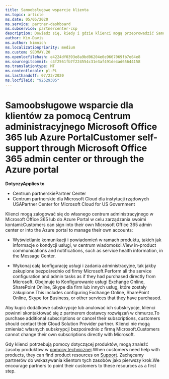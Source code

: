 ```yaml
---
title: Samoobsługowe wsparcie klienta
ms.topic: article
ms.date: 05/05/2020
ms.service: partner-dashboard
ms.subservice: partnercenter-csp
description: Dowiedz się, kiedy i gdzie klienci mogą przeprowadzić Samoobsługowe zarządzanie własnymi kontami oraz kiedy należy skontaktować się z partnerem dostawcy rozwiązań w chmurze.
author: Kim-Davis
ms.author: kimnich
ms.localizationpriority: medium
ms.custom: SEOMAY.20
ms.openlocfilehash: e4224df0393e8a9bd06204e0e9667069fb7e64e8
ms.sourcegitcommit: c4f2561fb7f224554c31e3af491de4ad65644158
ms.translationtype: MT
ms.contentlocale: pl-PL
ms.lasthandoff: 07/23/2020
ms.locfileid: "92529305"
---
```

# <a name="customer-self-support-through-microsoft-office-365-admin-center-or-through-the-azure-portal"></a><span data-ttu-id="ca4cc-103">Samoobsługowe wsparcie dla klientów za pomocą Centrum administracyjnego Microsoft Office 365 lub Azure Portal</span><span class="sxs-lookup"><span data-stu-id="ca4cc-103">Customer self-support through Microsoft Office 365 admin center or through the Azure portal</span></span>

<span data-ttu-id="ca4cc-104">**Dotyczy**</span><span class="sxs-lookup"><span data-stu-id="ca4cc-104">**Applies to**</span></span>

-  <span data-ttu-id="ca4cc-105">Centrum partnerskie</span><span class="sxs-lookup"><span data-stu-id="ca4cc-105">Partner Center</span></span>
-  <span data-ttu-id="ca4cc-106">Centrum partnerskie dla Microsoft Cloud dla instytucji rządowych USA</span><span class="sxs-lookup"><span data-stu-id="ca4cc-106">Partner Center for Microsoft Cloud for US Government</span></span>

<span data-ttu-id="ca4cc-107">Klienci mogą zalogować się do własnego centrum administracyjnego w Microsoft Office 365 lub do Azure Portal w celu zarządzania swoimi kontami:</span><span class="sxs-lookup"><span data-stu-id="ca4cc-107">Customers can sign into their own Microsoft Office 365 admin center or into the Azure portal to manage their own accounts:</span></span>

-   <span data-ttu-id="ca4cc-108">Wyświetlanie komunikacji i powiadomień w ramach produktu, takich jak informacje o kondycji usługi, w centrum wiadomości.</span><span class="sxs-lookup"><span data-stu-id="ca4cc-108">View in-product communications and notifications, such as service health information, in the Message Center.</span></span>

-   <span data-ttu-id="ca4cc-109">Wykonaj całą konfigurację usługi i zadania administracyjne, tak jakby zakupione bezpośrednio od firmy Microsoft.</span><span class="sxs-lookup"><span data-stu-id="ca4cc-109">Perform all the service configuration and admin tasks as if they had purchased directly from Microsoft.</span></span> <span data-ttu-id="ca4cc-110">Obejmuje to Konfigurowanie usługi Exchange Online, SharePoint Online, Skype dla firm lub innych usług, które zostały zakupione.</span><span class="sxs-lookup"><span data-stu-id="ca4cc-110">This includes configuring Exchange Online, SharePoint Online, Skype for Business, or other services that they have purchased.</span></span>

<span data-ttu-id="ca4cc-111">Aby kupić dodatkowe subskrypcje lub anulować ich subskrypcje, klienci powinni skontaktować się z partnerem dostawcy rozwiązań w chmurze.</span><span class="sxs-lookup"><span data-stu-id="ca4cc-111">To purchase additional subscriptions or cancel their subscriptions, customers should contact their Cloud Solution Provider partner.</span></span> <span data-ttu-id="ca4cc-112">Klienci nie mogą zmieniać własnych subskrypcji bezpośrednio z firmą Microsoft.</span><span class="sxs-lookup"><span data-stu-id="ca4cc-112">Customers cannot change their own subscriptions directly with Microsoft.</span></span>

<span data-ttu-id="ca4cc-113">Gdy klienci potrzebują pomocy dotyczącej produktów, mogą znaleźć zasoby produktów w [pomocy technicznej](https://partnercenter.microsoft.com/partner/support).</span><span class="sxs-lookup"><span data-stu-id="ca4cc-113">When customers need help with products, they can find product resources on [Support](https://partnercenter.microsoft.com/partner/support).</span></span> <span data-ttu-id="ca4cc-114">Zachęcamy partnerów do wskazywania klientom tych zasobów jako pierwszy krok.</span><span class="sxs-lookup"><span data-stu-id="ca4cc-114">We encourage partners to point their customers to these resources as a first step.</span></span>

 

 



